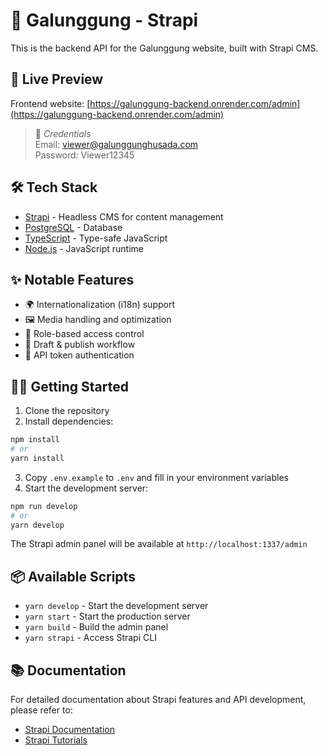 # 🌋 Galunggung - Strapi

This is the backend API for the Galunggung website, built with Strapi CMS.

## 🚀 Live Preview

Frontend website: [https://galunggung-backend.onrender.com/admin](https://galunggung-backend.onrender.com/admin)

> 🔑 _Credentials_ <br/>
> Email: viewer@galunggunghusada.com <br />
> Password: Viewer12345

## 🛠 Tech Stack

- [Strapi](https://strapi.io/) - Headless CMS for content management
- [PostgreSQL](https://www.postgresql.org/) - Database
- [TypeScript](https://www.typescriptlang.org/) - Type-safe JavaScript
- [Node.js](https://nodejs.org/) - JavaScript runtime

## ✨ Notable Features

- 🌍 Internationalization (i18n) support
- 🖼 Media handling and optimization
- 🔐 Role-based access control
- 📝 Draft & publish workflow
- 🔄 API token authentication

## 🏃‍♂️ Getting Started

1. Clone the repository
2. Install dependencies:
```bash
npm install
# or
yarn install
```

3. Copy `.env.example` to `.env` and fill in your environment variables
4. Start the development server:
```bash
npm run develop
# or
yarn develop
```

The Strapi admin panel will be available at `http://localhost:1337/admin`

## 📦 Available Scripts

- `yarn develop` - Start the development server
- `yarn start` - Start the production server
- `yarn build` - Build the admin panel
- `yarn strapi` - Access Strapi CLI

## 📚 Documentation

For detailed documentation about Strapi features and API development, please refer to:
- [Strapi Documentation](https://docs.strapi.io)
- [Strapi Tutorials](https://strapi.io/tutorials)
